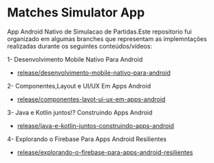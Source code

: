 # Matches Simulator App

App Android Nativo de Simulacao de Partidas.Este repositorio fui organizado em algumas branches que representam as implemntações realizadas durante os seguintes conteúdos/vídeos:

1- Desenvolvimento Mobile Nativo Para Android
- [release/desenvolvimento-mobile-nativo-para-android](https://github.com/rsmaurilho/dio-matches-simulator/tree/release/desenvolvimento-mobile-nativo-para-android)

2- Componentes,Layout e UI/UX Em Apps Android
- [release/componentes-layot-ui-ux-em-apps-android](https://github.com/rsmaurilho/dio-matches-simulator/tree/release/componentes-layout-ui-ux-em-apps-android)

3- Java e Kotlin juntos!? Construindo Apps Android
- [release/java-e-kotlin-juntos-construindo-apps-android](https://github.com/rsmaurilho/dio-matches-simulator/tree/release/java-e-kotlin-juntos-construindo-apps-android)

4- Explorando o Firebase Para Apps Android Resilientes
- [release/explorando-o-firebase-para-apps-android-resilientes](https://github.com/rsmaurilho/dio-matches-simulator/tree/release/explorando-o-firebase-para-apps-android-resilientes)

